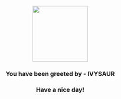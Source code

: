 <p align="center">
            <img src="https://raw.githubusercontent.com/PokeAPI/sprites/master/sprites/pokemon/2.png" width="150" height="150">
          </p>
          <h3 align="center">You have been greeted by - <b>IVYSAUR</b></h3>
          <h3 align="center">Have a nice day!</h3>
